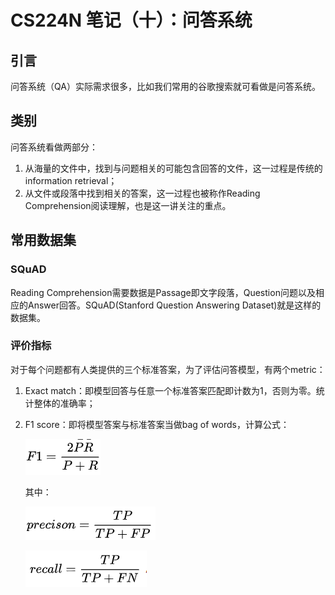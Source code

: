 # CS224N 笔记（十）：问答系统

## 引言

问答系统（QA）实际需求很多，比如我们常用的谷歌搜索就可看做是问答系统。

## 类别

问答系统看做两部分：
1. 从海量的文件中，找到与问题相关的可能包含回答的文件，这一过程是传统的information retrieval；
2. 从文件或段落中找到相关的答案，这一过程也被称作Reading Comprehension阅读理解，也是这一讲关注的重点。

## 常用数据集

### SQuAD

Reading Comprehension需要数据是Passage即文字段落，Question问题以及相应的Answer回答。SQuAD(Stanford Question Answering Dataset)就是这样的数据集。

### 评价指标

对于每个问题都有人类提供的三个标准答案，为了评估问答模型，有两个metric：

1. Exact match：即模型回答与任意一个标准答案匹配即计数为1，否则为零。统计整体的准确率；
2. F1 score：即将模型答案与标准答案当做bag of words，计算公式：

    ![](img/20200604103745.png)

    其中：

    ![](img/20200604103857.png)

    ![](img/20200604103939.png)